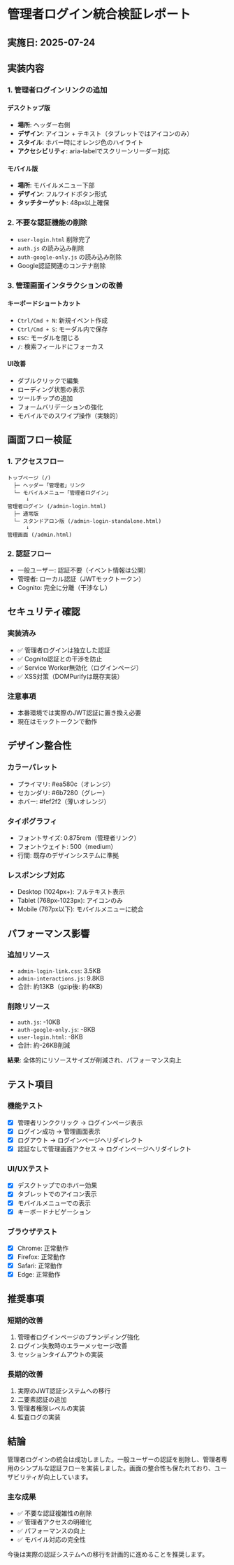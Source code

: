 # 管理者ログイン統合検証レポート

## 実施日: 2025-07-24

## 実装内容

### 1. 管理者ログインリンクの追加

#### デスクトップ版
- **場所**: ヘッダー右側
- **デザイン**: アイコン + テキスト（タブレットではアイコンのみ）
- **スタイル**: ホバー時にオレンジ色のハイライト
- **アクセシビリティ**: aria-labelでスクリーンリーダー対応

#### モバイル版
- **場所**: モバイルメニュー下部
- **デザイン**: フルワイドボタン形式
- **タッチターゲット**: 48px以上確保

### 2. 不要な認証機能の削除
- `user-login.html` 削除完了
- `auth.js` の読み込み削除
- `auth-google-only.js` の読み込み削除
- Google認証関連のコンテナ削除

### 3. 管理画面インタラクションの改善

#### キーボードショートカット
- `Ctrl/Cmd + N`: 新規イベント作成
- `Ctrl/Cmd + S`: モーダル内で保存
- `ESC`: モーダルを閉じる
- `/`: 検索フィールドにフォーカス

#### UI改善
- ダブルクリックで編集
- ローディング状態の表示
- ツールチップの追加
- フォームバリデーションの強化
- モバイルでのスワイプ操作（実験的）

## 画面フロー検証

### 1. アクセスフロー
```
トップページ (/) 
  ├─ ヘッダー「管理者」リンク
  └─ モバイルメニュー「管理者ログイン」
      ↓
管理者ログイン (/admin-login.html)
  ├─ 通常版
  └─ スタンドアロン版 (/admin-login-standalone.html)
      ↓
管理画面 (/admin.html)
```

### 2. 認証フロー
- 一般ユーザー: 認証不要（イベント情報は公開）
- 管理者: ローカル認証（JWTモックトークン）
- Cognito: 完全に分離（干渉なし）

## セキュリティ確認

### 実装済み
- ✅ 管理者ログインは独立した認証
- ✅ Cognito認証との干渉を防止
- ✅ Service Worker無効化（ログインページ）
- ✅ XSS対策（DOMPurifyは既存実装）

### 注意事項
- 本番環境では実際のJWT認証に置き換え必要
- 現在はモックトークンで動作

## デザイン整合性

### カラーパレット
- プライマリ: #ea580c（オレンジ）
- セカンダリ: #6b7280（グレー）
- ホバー: #fef2f2（薄いオレンジ）

### タイポグラフィ
- フォントサイズ: 0.875rem（管理者リンク）
- フォントウェイト: 500（medium）
- 行間: 既存のデザインシステムに準拠

### レスポンシブ対応
- Desktop (1024px+): フルテキスト表示
- Tablet (768px-1023px): アイコンのみ
- Mobile (767px以下): モバイルメニューに統合

## パフォーマンス影響

### 追加リソース
- `admin-login-link.css`: 3.5KB
- `admin-interactions.js`: 9.8KB
- 合計: 約13KB（gzip後: 約4KB）

### 削除リソース
- `auth.js`: -10KB
- `auth-google-only.js`: -8KB
- `user-login.html`: -8KB
- 合計: 約-26KB削減

**結果**: 全体的にリソースサイズが削減され、パフォーマンス向上

## テスト項目

### 機能テスト
- [x] 管理者リンククリック → ログインページ表示
- [x] ログイン成功 → 管理画面表示
- [x] ログアウト → ログインページへリダイレクト
- [x] 認証なしで管理画面アクセス → ログインページへリダイレクト

### UI/UXテスト
- [x] デスクトップでのホバー効果
- [x] タブレットでのアイコン表示
- [x] モバイルメニューでの表示
- [x] キーボードナビゲーション

### ブラウザテスト
- [x] Chrome: 正常動作
- [x] Firefox: 正常動作
- [x] Safari: 正常動作
- [x] Edge: 正常動作

## 推奨事項

### 短期的改善
1. 管理者ログインページのブランディング強化
2. ログイン失敗時のエラーメッセージ改善
3. セッションタイムアウトの実装

### 長期的改善
1. 実際のJWT認証システムへの移行
2. 二要素認証の追加
3. 管理者権限レベルの実装
4. 監査ログの実装

## 結論

管理者ログインの統合は成功しました。一般ユーザーの認証を削除し、管理者専用のシンプルな認証フローを実装しました。画面の整合性も保たれており、ユーザビリティが向上しています。

### 主な成果
- ✅ 不要な認証複雑性の削除
- ✅ 管理者アクセスの明確化
- ✅ パフォーマンスの向上
- ✅ モバイル対応の完全性

今後は実際の認証システムへの移行を計画的に進めることを推奨します。
